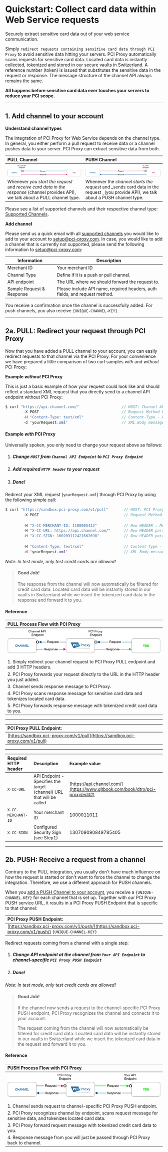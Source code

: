 # Quickstart: Collect card data within Web Service requests

Securely extract sensitive card data out of your web service communication.

Simply `redirect requests containing sensitive card data through PCI Proxy` to avoid sensitive data hitting your servers. PCI Proxy automatically scans requests for sensitive card data. Located card data is instantly collected, tokenized and stored in our secure vaults in Switzerland. A reference number \(token\) is issued that substitutes the sensitive data in the request or response. The message structure of the channel API always remains the same.

**All happens before sensitive card data ever touches your servers to reduce your PCI scope.**

---

## 1. Add channel to your account

**Understand channel types**

The integration of PCI Proxy for Web Service depends on the channel type. In general, you either perform a pull request to receive data or a channel pushes data to your server. PCI Proxy can extract sensitive data from both.

| PULL Channel | PUSH Channel |
| :--- | :--- |
| ![](/assets/channel_pull_status_quo_color.png) | ![](/assets/channel_push_status_quo_color.png) |
| Whenever _you start the request_ and _receive card data in the response_ \(channel provides API\), we talk about a PULL channel type. | Whenever the _channel starts the request_ and _sends card data in the request _\(you provide API\), we talk about a PUSH channel type. |

Please see a list of supported channels and their respective channel type: [Supported Channels](/supported_channels.md).

**Add channel**

Please send us a quick email with all [supported channels](/supported_channels.md) you would like to add to your account to [setup@pci-proxy.com](/mailto:setup@pci-proxy.com). In case, you would like to add a channel that is currently not supported, please send the following information to [setup@pci-proxy.com](mailto:):

| Information | Description |
| --- | --- |
| Merchant ID | Your merchant ID |
| Channel Type | Define if it is a push or pull channel. |
| API endpoint | The URL where we should forward the request to. |
| Sample Request & Response | Please include API name, required headers, auth fields, and request method. |

You receive a confirmation once the channel is successfully added. For push channels, you also receive `{UNIQUE-CHANNEL-KEY}`.

---

## 2a. PULL: Redirect your request through PCI Proxy

Now that you have added a PULL channel to your account, you can easily redirect requests to that channel via the PCI Proxy. For your convenience we have prepared a little comparison of two curl samples _with_ and _without_ PCI Proxy:

**Example **_**without**_** PCI Proxy**

This is just a basic example of how your request could look like and should reflect a standard XML request that you directly send to a channel API endpoint without PCI Proxy:

```java
$ curl "https://api.channel.com/"                   // HOST: Channel API Endpoint
        -X POST                                     // Request Method POST
        -H "Content-Type: text/xml"                 // Content-Type - We support almost all types
        -d 'yourRequest.xml'                        // XML Body message that is expected by Channel
```

#### **Example **_**with**_** PCI Proxy**

Universally spoken, you only need to change your request above as follows:

1. ##### Change `HOST` from `Channel API Endpoint` to `PCI Proxy Endpoint`
2. ##### Add required `HTTP header` to your request
3. ##### Done!

Redirect your XML request \(`yourRequest.xml`\) through PCI Proxy by using the following simple call:

```java
$ curl "https://sandbox.pci-proxy.com/v1/pull"       // HOST: PCI Proxy Endpoint
        -X POST                                      // Request Method POST

        -H "X-CC-MERCHANT-ID: 1100005433"            // New HEADER : Merchant ID you received during Signup
        -H "X-CC-URL: https://api.channel.com/"      // New HEADER parameter: Channel API Endpoint
        -H "X-CC-SIGN: 160203112421662698"           // New HEADER parameter: Security Sign you created in Step 1 

        -H "Content-Type: text/xml"                  // Content-Type - We support almost all types
        -d 'yourRequest.xml'                         // XML Body message that is expected by Channel
```

_Note: In test mode, only test credit cards are allowed!_

> #### Good Job!
>
> The response from the channel will now automatically be filtered for credit card data. Located card data will be instantly stored in our vaults in Switzerland while we insert the tokenized card data in the response and forward it to you.

#### Reference

| PULL Process Flow with PCI Proxy |
| :--- |
| ![](/assets/channel_pull_pciproxy_color.png) |
| 1. Simply redirect your channel request to PCI Proxy PULL endpoint and add 3 HTTP headers. |
| 2. PCI Proxy forwards your request directly to the URL in the HTTP header you just added. |
| 3. Channel sends response message to PCI Proxy. |
| 4. PCI Proxy scans response message for sensitive card data and tokenizes located card data. |
| 5. PCI Proxy forwards response message with tokenized credit card data to you. |

---

| **PCI Proxy PULL Endpoint:** |
| :--- |
| [https://sandbox.pci-proxy.com/v1/pull](https://sandbox.pci-proxy.com/v1/pull) |

---

| Required HTTP header | Description | Example value |
| :--- | :--- | :--- |
| `X-CC-URL` | API Endpoint - Specifies the target \(channel\) URL that will be called | [https://api.channel.com/](https://www.gitbook.com/book/dtrx/pci-proxy/edit#) |
| `X-CC-MERCHANT-ID` | Your merchant ID | 1000011011 |
| `X-CC-SIGN` | Configured Security Sign \(see Step1\) | 130709090849785405 |

---

## 2b. PUSH: Receive a request from a channel

Contrary to the PULL integration, you usually don't have much influence on how the request is started or don't want to force the channel to change the integration. Therefore, we use a different approach for PUSH channels.

When you [add a PUSH Channel to your account](#1-add-channel-to-your-account), you receive a `{UNIQUE-CHANNEL-KEY}` for each channel that is set up. Together with our PCI Proxy PUSH service URL, it results in a PCI Proxy PUSH Endpoint that is specific to that channel:

| **PCI Proxy PUSH Endpoint:** |
| :--- |
| [https://sandbox.pci-proxy.com/v1/push/](https://sandbox.pci-proxy.com/v1/push/) `{UNIQUE-CHANNEL-KEY}` |

Redirect requests coming from a channel with a single step:

1. ##### Change API endpoint at the channel from `Your API Endpoint` to channel-specific `PCI Proxy PUSH Endpoint`
2. ##### Done!

_Note: In test mode, only test credit cards are allowed!_

> #### Good Job!
>
> If the channel now sends a request to the channel-specific PCI Proxy PUSH endpoint, PCI Proxy recognizes the channel and connects it to your account.
>
> The request coming from the channel will now automatically be filtered for credit card data. Located card data will be instantly stored in our vaults in Switzerland while we insert the tokenized card data in the request and forward it to you.

#### Reference

| PUSH Process Flow with PCI Proxy |
| :--- |
| ![](/assets/channel_push_pciproxy_color.png) |
| 1. Channel sends request to channel-specific PCI Proxy PUSH endpoint.  |
| 2. PCI Proxy recognizes channel by endpoint, scans request message for sensitive data, and tokenizes located card data. |
| 3. PCI Proxy forward request message with tokenized credit card data to you. |
| 4. Response message from you will just be passed through PCI Proxy back to channel. |



